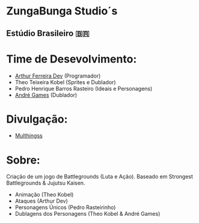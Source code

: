 # ZungaBunga Studio´s
## Estúdio Brasileiro 🇧🇷

# Time de Desevolvimento:
<ul> 
    <li><a href="https://github.com/arthurferreira-dev">Arthur Ferreira Dev</a> (Programador)</li>
    <li>Theo Teixeira Kobel (Sprites e Dublador)</li>
    <li>Pedro Henrique Barros Rasteiro (Ideais e Personagens)</li>
    <li><a href="https://www.youtube.com/@AndreGames2025">André Games</a> (Dublador)</li>
</ul>

# Divulgação:
<ul>
    <li><a href="https://www.youtube.com/@Multhingss">Multhingss</a></li>
</ul>

# Sobre:
<p>Criação de um jogo de Battlegrounds (Luta e Ação). Baseado em Strongest Battlegrounds & Jujutsu Kaisen.</p>
<ul>
    <li>Animação (Theo Kobel)</li>
    <li>Ataques (Arthur Dev)</li>
    <li>Personagens Únicos (Pedro Rasteirinho)</li>
    <li>Dublagens dos Personagens (Theo Kobel & André Games)</li>
</ul>
